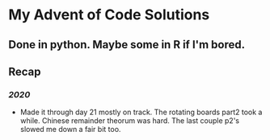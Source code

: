 # My Advent of Code Solutions

## Done in python. Maybe some in R if I'm bored. 

## Recap
### *2020*
* Made it through day 21 mostly on track. The rotating boards part2 took a while. Chinese remainder theorum was hard. The last couple p2's slowed me down a fair bit too. 
